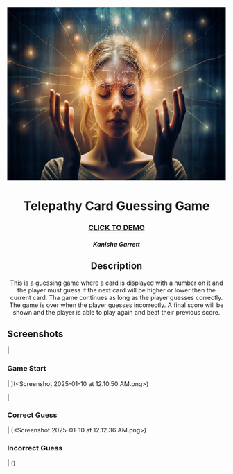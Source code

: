 <div id="header" align="center">

  <img src="./rtms-telepathy-neurosicnce.jpg" width="800" height="400">

</div>

   <div id="description" align="center">

  # Telepathy Card Guessing Game

  ### [CLICK TO DEMO](http://127.0.0.1:5500/index.html)

  ##### Kanisha Garrett 


  ## Description
  This is a guessing game where a card is displayed with a number on it and the player must  guess if the next card will be higher or lower then the current card. Tha game continues as long as the player guesses correctly. The game is over when the player guesses incorrectly.  A final score will be shown and the player is able to play again and beat their previous score. 
</div>

  ##  Screenshots 
| <h3> Game Start</h3> | 
](<Screenshot 2025-01-10 at 12.10.50 AM.png>)

| <h3> Correct Guess</h3> | 
(<Screenshot 2025-01-10 at 12.12.36 AM.png>)

  <h3> Incorrect Guess </h3> | 
(<Screenshot 2025-01-10 at 12.13.44 AM.png>)

